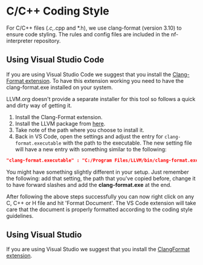 # C/C++ Coding Style

For C/C++ files (*.c,*.cpp and *.h), we use clang-format (version 3.10) to ensure code styling.
The rules and config files are included in the nf-interpreter repository.

## Using Visual Studio Code

If you are using Visual Studio Code we suggest that you install the [Clang-Format extension](https://marketplace.visualstudio.com/items?itemName=xaver.clang-format).
To have this extension working you need to have the clang-format.exe installed on your system.

LLVM.org doesn't provide a separate installer for this tool so follows a quick and dirty way of getting it.

1. Install the Clang-Format extension.
1. Install the LLVM package from [here](https://github.com/llvm/llvm-project/releases/).
1. Take note of the path where you choose to install it.
1. Back in VS Code, open the settings and adjust the entry for `clang-format.executable` with the path to the executable. The new setting file will have a new entry with something similar to the following:

```json
"clang-format.executable" : "C:/Program Files/LLVM/bin/clang-format.exe"
```

You might have something slightly different in your setup.
Just remember the following: add that setting, the path that you've copied before, change it to have forward slashes and add the **clang-format.exe** at the end.

After following the above steps successfully you can now right click on any C, C++ or H file and hit 'Format Document'. The VS Code extension will take care that the document is properly formatted according to the coding style guidelines.

## Using Visual Studio

If you are using Visual Studio we suggest that you install the [ClangFormat extension](https://marketplace.visualstudio.com/items?itemName=LLVMExtensions.ClangFormat).
